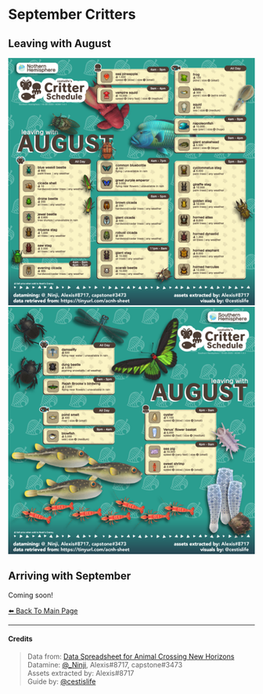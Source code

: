 # September Critters

<head>
    <meta name="twitter:card" content="summary" />
    <meta name="twitter:site" content="@cestislife"/>
    <meta name="twitter:title" content="cestislife's Critter Schedule: September"/>
    <meta name="twitter:image" content="https://cestislife.github.io/card.png"/>
</head>

## Leaving with August
[![NH Leaving August](/img/NH_aug_out.png)](/img/NH_aug_out.png)
[![SH Leaving August](/img/SH_aug_out.png)](/img/SH_aug_out.png)

## Arriving with September
Coming soon!
   
[⬅️ Back To Main Page](https://cestislife.github.io)

***

#### Credits
> Data from: [Data Spreadsheet for Animal Crossing New Horizons](https://tinyurl.com/acnh-sheet)   
> Datamine: [@_Ninji](https://twitter.com/_ninji), Alexis#8717, capstone#3473   
> Assets extracted by: Alexis#8717   
> Guide by: [@cestislife](https://twitter.com/cestislife)
